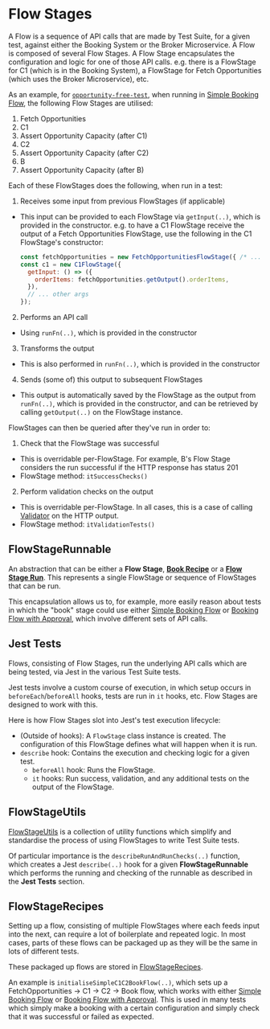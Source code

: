 # Flow Stages

A Flow is a sequence of API calls that are made by Test Suite, for a given test, against either the Booking System  or the Broker Microservice. A Flow is composed of several Flow Stages. A Flow Stage encapsulates the configuration and logic for one of those API calls. e.g. there is a FlowStage for C1 (which is in the Booking System), a FlowStage for Fetch Opportunities (which uses the Broker Microservice), etc.

As an example, for [`opportunity-free-test`](packages/openactive-integration-tests/test/features/payment/free-opportunities/implemented/opportunity-free-test.js), when running in [Simple Booking Flow](https://openactive.io/open-booking-api/EditorsDraft/#simple-booking-flow), the following Flow Stages are utilised:

1. Fetch Opportunities
2. C1
3. Assert Opportunity Capacity (after C1)
4. C2
5. Assert Opportunity Capacity (after C2)
6. B
7. Assert Opportunity Capacity (after B)

Each of these FlowStages does the following, when run in a test:

1. Receives some input from previous FlowStages (if applicable)
  - This input can be provided to each FlowStage via `getInput(..)`, which is provided in the constructor. e.g. to have a C1 FlowStage receive the output of a Fetch Opportunities FlowStage, use the following in the C1 FlowStage's constructor:
    ```js
    const fetchOpportunities = new FetchOpportunitiesFlowStage({ /* ... */ });
    const c1 = new C1FlowStage({
      getInput: () => ({
        orderItems: fetchOpportunities.getOutput().orderItems,
      }),
      // ... other args
    });
    ```
2. Performs an API call
  - Using `runFn(..)`, which is provided in the constructor
3. Transforms the output
  - This is also performed in `runFn(..)`, which is provided in the constructor
4. Sends (some of) this output to subsequent FlowStages
  - This output is automatically saved by the FlowStage as the output from `runFn(..)`, which is provided in the constructor, and can be retrieved by calling `getOutput(..)` on the FlowStage instance.

FlowStages can then be queried after they've run in order to:

1. Check that the FlowStage was successful
  - This is overridable per-FlowStage. For example, B's Flow Stage considers the run successful if the HTTP response has status 201
  - FlowStage method: `itSuccessChecks()`
2. Perform validation checks on the output
  - This is overridable per-FlowStage. In all cases, this is a case of calling [Validator](https://github.com/openactive/data-model-validator) on the HTTP output.
  - FlowStage method: `itValidationTests()`

## FlowStageRunnable

An abstraction that can be either a **Flow Stage**, [**Book Recipe**](./book-recipe.js) or a [**Flow Stage Run**](./flow-stage-run.js). This represents a single FlowStage or sequence of FlowStages that can be run.

This encapsulation allows us to, for example, more easily reason about tests in which the "book" stage could use either [Simple Booking Flow](https://openactive.io/open-booking-api/EditorsDraft/#simple-booking-flow) or [Booking Flow with Approval](https://openactive.io/open-booking-api/EditorsDraft/#booking-flow-with-approval), which involve different sets of API calls.

## Jest Tests

Flows, consisting of Flow Stages, run the underlying API calls which are being tested, via Jest in the various Test Suite tests.

Jest tests involve a custom course of execution, in which setup occurs in `beforeEach`/`beforeAll` hooks, tests are run in `it` hooks, etc. Flow Stages are designed to work with this.

Here is how Flow Stages slot into Jest's test execution lifecycle:

- (Outside of hooks): A `FlowStage` class instance is created. The configuration of this FlowStage defines what will happen when it is run.
- `describe` hook: Contains the execution and checking logic for a given test.
  - `beforeAll` hook: Runs the FlowStage.
  - `it` hooks: Run success, validation, and any additional tests on the output of the FlowStage.

## FlowStageUtils

[FlowStageUtils](./flow-stage-utils.js) is a collection of utility functions which simplify and standardise the process of using FlowStages to write Test Suite tests.

Of particular importance is the `describeRunAndRunChecks(..)` function, which creates a Jest `describe(..)` hook for a given **FlowStageRunnable** which performs the running and checking of the runnable as described in the **Jest Tests** section.

## FlowStageRecipes

Setting up a flow, consisting of multiple FlowStages where each feeds input into the next, can require a lot of boilerplate and repeated logic. In most cases, parts of these flows can be packaged up as they will be the same in lots of different tests.

These packaged up flows are stored in [FlowStageRecipes](./flow-stage-recipes.js).

An example is `initialiseSimpleC1C2BookFlow(..)`, which sets up a FetchOpportunities -> C1 -> C2 -> Book flow, which works with either [Simple Booking Flow](https://openactive.io/open-booking-api/EditorsDraft/#simple-booking-flow) or [Booking Flow with Approval](https://openactive.io/open-booking-api/EditorsDraft/#booking-flow-with-approval). This is used in many tests which simply make a booking with a certain configuration and simply check that it was successful or failed as expected.
